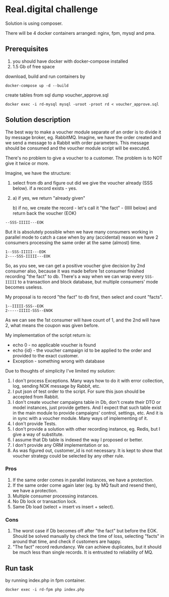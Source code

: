 # Real.digital challenge
Solution is using composer.

There will be 4 docker containers arranged: nginx, fpm, mysql and pma.

## Prerequisites

1) you should have docker with docker-compose installed
2) 1.5 Gb of free space

download, build and run containers by
```
docker-compose up -d --build
```

create tables from sql dump voucher_approve.sql
```
docker exec -i rd-mysql mysql -uroot -proot rd < voucher_approve.sql
```

## Solution description

The best way to make a voucher module separate of an order is to divide it by message broker, eg. RabbitMQ.
Imagine, we have the order created and we send a message to a Rabbit with order parameters.
This message should be consumed and the voucher module script will be executed.

There's no problem to give a voucher to a customer. The problem is to NOT give it twice or more.

Imagine, we have the structure:
1) select from db and figure out did we give the voucher already (SSS below). if a record exists - yes.
2) а) if yes, we return "already given"
   
   b) if no, we create the record - let's call it "the fact" - (IIIII below) and return back the voucher (EOK)

```
--SSS-IIIII---EOK
```

But it is absolutely possible when we have many consumers working in parallel mode to catch a case when by any (accidental) reason we have 2 consumers processing the same order at the same (almost) time.

```
1--SSS-IIIII---EOK
2----SSS-IIIII---EOK
```
So, as you see, we can get a positive voucher give decision by 2nd consumer also, because it was made before 1st consumer finished recording "the fact" to db.
There's a way when we can wrap every `SSS-IIIII` to a transaction and block database, but multiple consumers' mode becomes useless.


My proposal is to record "the fact" to db first, then select and count "facts".
```
1--IIIII-SSS--EOK
2-----IIIII-SSS--ENOK
```
As we can see the 1st consumer will have count of 1, and the 2nd will have 2, what means the coupon was given before.

My implementation of the script return is:
- echo 0 - no applicable voucher is found
- echo {id} - the voucher campaign id to be applied to the order and provided to the exact customer.  
- Exception - something wrong with database

Due to thoughts of simplicity I've limited my solution:
1) I don't process Exceptions. Many ways how to do it with error collection, log, sending NOK message by Rabbit, etc.
2) I put json of test order to the script. For sure this json should be accepted from Rabbit.
3) I don't create voucher campaigns table in Db, don't create their DTO or model instances, just provide getters. 
   And I expect that such table exist in the main module to provide campaigns' control, settings, etc. And it is in sync with a voucher module. Many ways of implementing of it.  
4) I don't provide Tests.
5) I don't provide a solution with other recording instance, eg. Redis, but I give a way of substitute.
6) I assume that Db table is indexed the way I proposed or better.
7) I don't provide any ORM implementation or so.
8) As was figured out, customer_id is not necessary. It is kept to show that voucher strategy could be selected by any other rule.  

### Pros

1) If the same order comes in parallel instances, we have a protection.
2) If the same order come again later (eg. by MQ fault and resend then), we have a protection.
3) Multiple consumer processing instances.
4) No Db lock or transaction lock.
5) Same Db load (select + insert vs insert + select).

### Cons

1) The worst case if Db becomes off after "the fact" but before the EOK. Should be solved manually by check the time of loss, selecting "facts" in around that time, and check if customers are happy.
2) "The fact" record redundancy. We can achieve duplicates, but it should be much less than single records. It is entrusted to reliability of MQ.    

## Run task

by running index.php in fpm container.
```
docker exec -i rd-fpm php index.php
```

